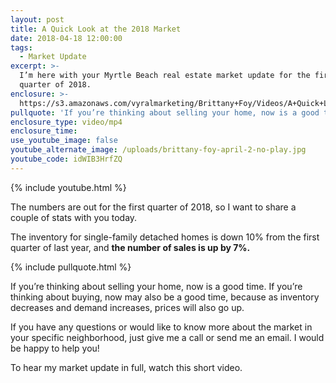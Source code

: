 ```yaml
---
layout: post
title: A Quick Look at the 2018 Market
date: 2018-04-18 12:00:00
tags:
  - Market Update
excerpt: >-
  I’m here with your Myrtle Beach real estate market update for the first
  quarter of 2018.
enclosure: >-
  https://s3.amazonaws.com/vyralmarketing/Brittany+Foy/Videos/A+Quick+Look+at+the+2018+Market.mp4
pullquote: 'If you’re thinking about selling your home, now is a good time.'
enclosure_type: video/mp4
enclosure_time:
use_youtube_image: false
youtube_alternate_image: /uploads/brittany-foy-april-2-no-play.jpg
youtube_code: idWIB3HrfZQ
---
```


{% include youtube.html %}

The numbers are out for the first quarter of 2018, so I want to share a couple of stats with you today.

The inventory for single-family detached homes is down 10% from the first quarter of last year, and **the number of sales is up by 7%.**

{% include pullquote.html %}

If you’re thinking about selling your home, now is a good time. If you’re thinking about buying, now may also be a good time, because as inventory decreases and demand increases, prices will also go up.

If you have any questions or would like to know more about the market in your specific neighborhood, just give me a call or send me an email. I would be happy to help you!

To hear my market update in full, watch this short video.
